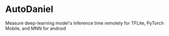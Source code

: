 # AutoDaniel
Measure deep-learning model's inference time remotely for TFLite, PyTorch Mobile, and MNN for android

